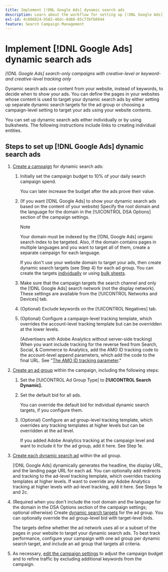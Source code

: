 ```yaml
---
title: Implement [!DNL Google Ads] dynamic search ads
description: Learn about the workflow for setting up [!DNL Google Ads] dynamic search ads.
exl-id: 4c806824-b582-46dc-8d88-85c73bfb0944
feature: Search Campaign Management
---
```

# Implement [!DNL Google Ads] dynamic search ads

*[!DNL Google Ads] search-only campaigns with creative-level or keyword- and creative-level tracking only*

Dynamic search ads use content from your website, instead of keywords, to decide when to show your ads. You can define the pages in your websites whose content is used to target your dynamic search ads by either setting up separate dynamic search targets for the ad group or choosing a campaign-level setting to target your ads using your website contents.

You can set up dynamic search ads either individually or by using bulksheets. The following instructions include links to creating individual entities. 

## Steps to set up [!DNL Google Ads] dynamic search ads

1. [Create a campaign](/help/search-social-commerce/campaign-management/campaigns/campaign-manage.md) for dynamic search ads:

   1. Initially set the campaign budget to 10% of your daily search campaign spend.
   
      You can later increase the budget after the ads prove their value.

   1. (If you want [!DNL Google Ads] to show your dynamic search ads based on the content of your website) Specify the root domain and the language for the domain in the [!UICONTROL DSA Options] section of the campaign settings.

      >[!NOTE]
      >
      >Your domain must be indexed by the [!DNL Google Ads] organic search index to be targeted. Also, if the domain contains pages in multiple languages and you want to target all of them, create a separate campaign for each language.
   
      If you don't use your website domain to target your ads, then create dynamic search targets (see Step 4) for each ad group. You can create the targets [individually](/help/search-social-commerce/campaign-management/campaigns/dynamic-search-target-manage.md) or using [bulk sheets](/help/search-social-commerce/campaign-management/bulksheets/bulksheet-about.md).

   1. Make sure that the campaign targets the search channel and only the [!DNL Google Ads] search network (not the display network). These settings are available from the [!UICONTROL Networks and Devices] tab.
   
   1. (Optional) Exclude keywords on the [!UICONTROL Negatives] tab.
   
   1. (Optional) Configure a campaign-level tracking template, which overrides the account-level tracking template but can be overridden at the lower levels.
   
      (Advertisers with Adobe Analytics without server-side tracking) When you want include tracking for the reverse feed from Search, Social, & Commerce to Analytics, add the AMO ID tracking code to the account-level append parameters, which add the code to the final URL. See "[The AMO ID tracking parameter](/help/search-social-commerce/tracking/skwcid-tracking-parameter.md)."

1. [Create an ad group](/help/search-social-commerce/campaign-management/campaigns/ad-group-manage.md) within the campaign, including the following steps:

   1. Set the [!UICONTROL Ad Group Type] to **[!UICONTROL Search Dynamic].**
   
   1. Set the default bid for all ads.
   
      You can override the default bid for individual dynamic search targets, if you configure them.

   1. (Optional) Configure an ad group-level tracking template, which overrides any tracking templates at higher levels but can be overridden at the ad level.
   
      If you added Adobe Analytics tracking at the campaign level and want to include it for the ad group, add it here. See Step 1e.

1. [Create each dynamic search ad](/help/search-social-commerce/campaign-management/campaigns/ad-manage.md) within the ad group.

   [!DNL Google Ads] dynamically generates the headline, the display URL, and the landing page URL for each ad. You can optionally add redirects and tracking to the ad-level tracking template, which overrides tracking templates at higher levels.
   If want to override any Adobe Analytics tracking at higher levels with ad-level tracking, add it here. See Steps 1e and 2c.

1. (Required when you don't include the root domain and the language for the domain in the DSA Options section of the campaign settings; optional otherwise) Create [dynamic search targets](/help/search-social-commerce/campaign-management/campaigns/dynamic-search-target-manage.md) for the ad group. You can optionally override the ad group-level bid with target-level bids.

   The targets define whether the ad network uses all or a subset of the pages in your website to target your dynamic search ads. To best track performance, configure your campaign with one ad group per dynamic search target, and include an ad group that targets all criteria.

1. As necessary, [edit the campaign settings](/help/search-social-commerce/campaign-management/campaigns/campaign-manage.md) to adjust the campaign budget and to refine traffic by excluding additional keywords from the campaign.
